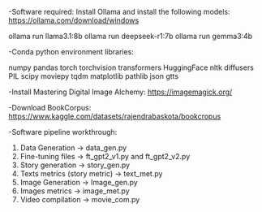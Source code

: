 -Software required:
Install Ollama and install the following models: 
https://ollama.com/download/windows

ollama run llama3.1:8b
ollama run deepseek-r1:7b
ollama run gemma3:4b

-Conda python environment libraries:

numpy
pandas
torch
torchvision
transformers
HuggingFace
nltk
diffusers
PIL
scipy
moviepy
tqdm
matplotlib
pathlib
json
gtts

-Install Mastering Digital Image Alchemy:
https://imagemagick.org/

-Download BookCorpus:
https://www.kaggle.com/datasets/rajendrabaskota/bookcropus

-Software pipeline workthrough:
1. Data Generation -> data_gen.py
2. Fine-tuning files -> ft_gpt2_v1.py and ft_gpt2_v2.py
3. Story generation -> story_gen.py
4. Texts metrics (story metric) -> text_met.py
5. Image Generation -> Image_gen.py
6. Images metrics -> image_met.py
7. Video compilation -> movie_com.py
